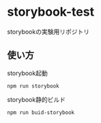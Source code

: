 # storybook-test

storybookの実験用リポジトリ

## 使い方

storybook起動

```
npm run storybook
```

storybook静的ビルド

```
npm run buid-storybook
```

